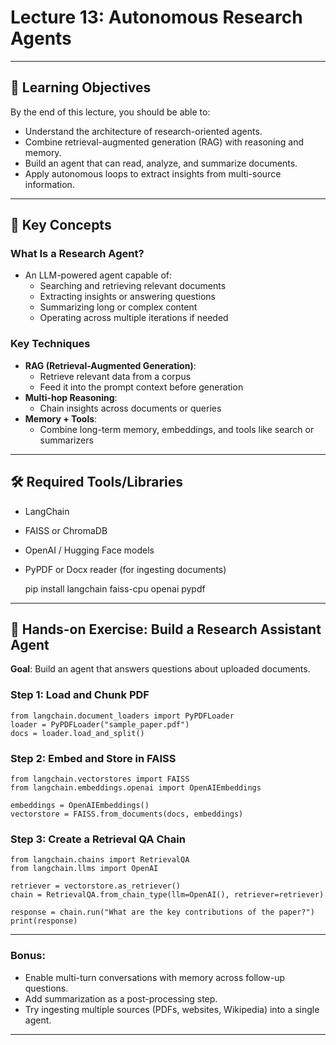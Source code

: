 # Lecture 13: Autonomous Research Agents

---

## 🎯 Learning Objectives

By the end of this lecture, you should be able to:

- Understand the architecture of research-oriented agents.
- Combine retrieval-augmented generation (RAG) with reasoning and memory.
- Build an agent that can read, analyze, and summarize documents.
- Apply autonomous loops to extract insights from multi-source information.

---

## 🧩 Key Concepts

### What Is a Research Agent?

- An LLM-powered agent capable of:
  - Searching and retrieving relevant documents
  - Extracting insights or answering questions
  - Summarizing long or complex content
  - Operating across multiple iterations if needed

### Key Techniques

- **RAG (Retrieval-Augmented Generation)**:
  - Retrieve relevant data from a corpus
  - Feed it into the prompt context before generation
- **Multi-hop Reasoning**:
  - Chain insights across documents or queries
- **Memory + Tools**:
  - Combine long-term memory, embeddings, and tools like search or summarizers

---

## 🛠 Required Tools/Libraries

- LangChain
- FAISS or ChromaDB
- OpenAI / Hugging Face models
- PyPDF or Docx reader (for ingesting documents)

    pip install langchain faiss-cpu openai pypdf

---

## 🔬 Hands-on Exercise: Build a Research Assistant Agent

**Goal**: Build an agent that answers questions about uploaded documents.

### Step 1: Load and Chunk PDF

    from langchain.document_loaders import PyPDFLoader
    loader = PyPDFLoader("sample_paper.pdf")
    docs = loader.load_and_split()

### Step 2: Embed and Store in FAISS

    from langchain.vectorstores import FAISS
    from langchain.embeddings.openai import OpenAIEmbeddings

    embeddings = OpenAIEmbeddings()
    vectorstore = FAISS.from_documents(docs, embeddings)

### Step 3: Create a Retrieval QA Chain

    from langchain.chains import RetrievalQA
    from langchain.llms import OpenAI

    retriever = vectorstore.as_retriever()
    chain = RetrievalQA.from_chain_type(llm=OpenAI(), retriever=retriever)

    response = chain.run("What are the key contributions of the paper?")
    print(response)

---

### Bonus:

- Enable multi-turn conversations with memory across follow-up questions.
- Add summarization as a post-processing step.
- Try ingesting multiple sources (PDFs, websites, Wikipedia) into a single agent.

---
